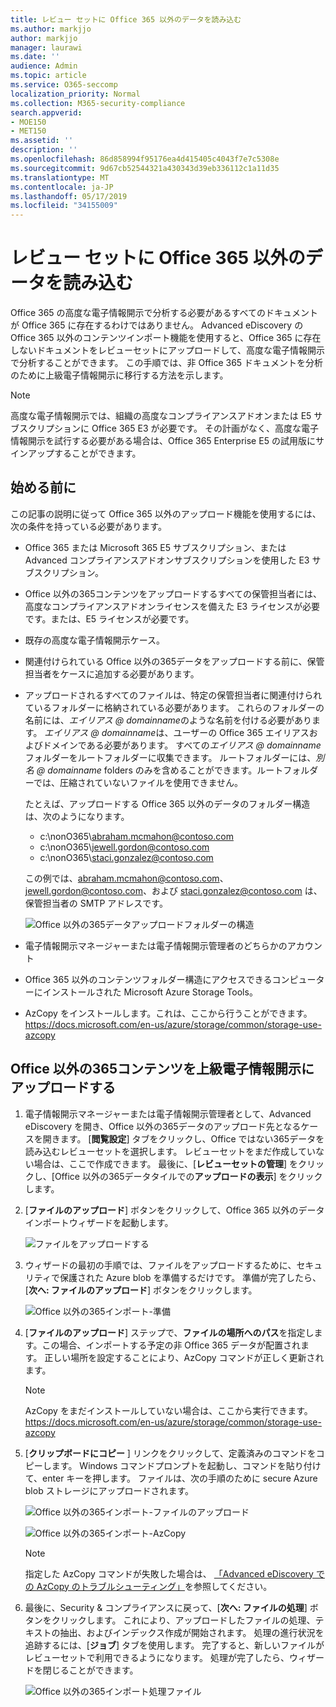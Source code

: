 ```yaml
---
title: レビュー セットに Office 365 以外のデータを読み込む
ms.author: markjjo
author: markjjo
manager: laurawi
ms.date: ''
audience: Admin
ms.topic: article
ms.service: O365-seccomp
localization_priority: Normal
ms.collection: M365-security-compliance
search.appverid:
- MOE150
- MET150
ms.assetid: ''
description: ''
ms.openlocfilehash: 86d858994f95176ea4d415405c4043f7e7c5308e
ms.sourcegitcommit: 9d67cb52544321a430343d39eb336112c1a11d35
ms.translationtype: MT
ms.contentlocale: ja-JP
ms.lasthandoff: 05/17/2019
ms.locfileid: "34155009"
---
```

# <a name="load-non-office-365-data-into-a-review-set"></a>レビュー セットに Office 365 以外のデータを読み込む

Office 365 の高度な電子情報開示で分析する必要があるすべてのドキュメントが Office 365 に存在するわけではありません。 Advanced eDiscovery の Office 365 以外のコンテンツインポート機能を使用すると、Office 365 に存在しないドキュメントをレビューセットにアップロードして、高度な電子情報開示で分析することができます。 この手順では、非 Office 365 ドキュメントを分析のために上級電子情報開示に移行する方法を示します。

>[!Note]
>高度な電子情報開示では、組織の高度なコンプライアンスアドオンまたは E5 サブスクリプションに Office 365 E3 が必要です。 その計画がなく、高度な電子情報開示を試行する必要がある場合は、Office 365 Enterprise E5 の試用版にサインアップすることができます。

## <a name="before-you-begin"></a>始める前に

この記事の説明に従って Office 365 以外のアップロード機能を使用するには、次の条件を持っている必要があります。

- Office 365 または Microsoft 365 E5 サブスクリプション、または Advanced コンプライアンスアドオンサブスクリプションを使用した E3 サブスクリプション。

- Office 以外の365コンテンツをアップロードするすべての保管担当者には、高度なコンプライアンスアドオンライセンスを備えた E3 ライセンスが必要です。または、E5 ライセンスが必要です。

- 既存の高度な電子情報開示ケース。

- 関連付けられている Office 以外の365データをアップロードする前に、保管担当者をケースに追加する必要があります。

- アップロードされるすべてのファイルは、特定の保管担当者に関連付けられているフォルダーに格納されている必要があります。 これらのフォルダーの名前には、*エイリアス @ domainname*のような名前を付ける必要があります。 *エイリアス @ domainname*は、ユーザーの Office 365 エイリアスおよびドメインである必要があります。 すべての*エイリアス @ domainname*フォルダーをルートフォルダーに収集できます。 ルートフォルダーには、*別名 @ domainname* folders のみを含めることができます。ルートフォルダーでは、圧縮されていないファイルを使用できません。

   たとえば、アップロードする Office 365 以外のデータのフォルダー構造は、次のようになります。

   - c:\nonO365\abraham.mcmahon@contoso.com
   - c:\nonO365\jewell.gordon@contoso.com
   - c:\nonO365\staci.gonzalez@contoso.com

   この例では、abraham.mcmahon@contoso.com、jewell.gordon@contoso.com、および staci.gonzalez@contoso.com は、保管担当者の SMTP アドレスです。

   ![Office 以外の365データアップロードフォルダーの構造](../media/3f2dde84-294e-48ea-b44b-7437bd25284c.png)

- 電子情報開示マネージャーまたは電子情報開示管理者のどちらかのアカウント

- Office 365 以外のコンテンツフォルダー構造にアクセスできるコンピューターにインストールされた Microsoft Azure Storage Tools。

- AzCopy をインストールします。これは、ここから行うことができます。https://docs.microsoft.com/en-us/azure/storage/common/storage-use-azcopy

## <a name="upload-non-office-365-content-into-advanced-ediscovery"></a>Office 以外の365コンテンツを上級電子情報開示にアップロードする

1. 電子情報開示マネージャーまたは電子情報開示管理者として、Advanced eDiscovery を開き、Office 以外の365データのアップロード先となるケースを開きます。  [**閲覧設定**] タブをクリックし、Office ではない365データを読み込むレビューセットを選択します。  レビューセットをまだ作成していない場合は、ここで作成できます。  最後に、[**レビューセットの管理**] をクリックし、[Office 以外の365データタイルでの**アップロードの表示**] をクリックします。

2. [**ファイルのアップロード**] ボタンをクリックして、Office 365 以外のデータインポートウィザードを起動します。

   ![ファイルをアップロードする](../media/574f4059-4146-4058-9df3-ec97cf28d7c7.png)

3. ウィザードの最初の手順では、ファイルをアップロードするために、セキュリティで保護された Azure blob を準備するだけです。  準備が完了したら、[**次へ: ファイルのアップロード**] ボタンをクリックします。

   ![Office 以外の365インポート-準備](../media/0670a347-a578-454a-9b3d-e70ef47aec57.png)
 
4. [**ファイルのアップロード**] ステップで、**ファイルの場所へのパス**を指定します。この場合、インポートする予定の非 Office 365 データが配置されます。  正しい場所を設定することにより、AzCopy コマンドが正しく更新されます。

   > [!NOTE]
   > AzCopy をまだインストールしていない場合は、ここから実行できます。https://docs.microsoft.com/en-us/azure/storage/common/storage-use-azcopy

5. [**クリップボードにコピー** ] リンクをクリックして、定義済みのコマンドをコピーします。 Windows コマンドプロンプトを起動し、コマンドを貼り付けて、enter キーを押します。  ファイルは、次の手順のために secure Azure blob ストレージにアップロードされます。

   ![Office 以外の365インポート-ファイルのアップロード](../media/3ea53b5d-7f9b-4dfc-ba63-90a38c14d41a.png)

   ![Office 以外の365インポート-AzCopy](../media/504e2dbe-f36f-4f36-9b08-04aea85d8250.png)

   > [!NOTE]
   > 指定した AzCopy コマンドが失敗した場合は、 [「Advanced eDiscovery での AzCopy のトラブルシューティング」](troubleshooting-azcopy.md)を参照してください。

6. 最後に、Security & コンプライアンスに戻って、[**次へ: ファイルの処理**] ボタンをクリックします。  これにより、アップロードしたファイルの処理、テキストの抽出、およびインデックス作成が開始されます。  処理の進行状況を追跡するには、[**ジョブ**] タブを使用します。 完了すると、新しいファイルがレビューセットで利用できるようになります。  処理が完了したら、ウィザードを閉じることができます。

   ![Office 以外の365インポート処理ファイル](../media/218b1545-416a-4a9f-9b25-3b70e8508f67.png)

